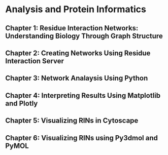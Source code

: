 # **Analysis and Protein Informatics**
## Chapter 1: Residue Interaction Networks: Understanding Biology Through Graph Structure
## Chapter 2: Creating Networks Using Residue Interaction Server
## Chapter 3: Network Analaysis Using Python
## Chapter 4: Interpreting Results Using Matplotlib and Plotly
## Chapter 5: Visualizing RINs in Cytoscape
## Chapter 6: Visualizing RINs using Py3dmol and PyMOL
